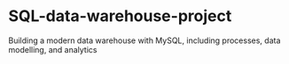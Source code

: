 # SQL-data-warehouse-project
Building a modern data warehouse with MySQL, including processes, data modelling, and analytics
